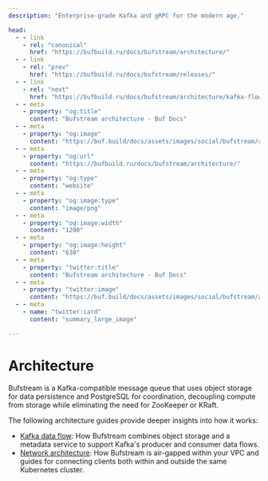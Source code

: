 ```yaml
---
description: "Enterprise-grade Kafka and gRPC for the modern age."

head:
  - - link
    - rel: "canonical"
      href: "https://bufbuild.ru/docs/bufstream/architecture/"
  - - link
    - rel: "prev"
      href: "https://bufbuild.ru/docs/bufstream/releases/"
  - - link
    - rel: "next"
      href: "https://bufbuild.ru/docs/bufstream/architecture/kafka-flow/"
  - - meta
    - property: "og:title"
      content: "Bufstream architecture - Buf Docs"
  - - meta
    - property: "og:image"
      content: "https://buf.build/docs/assets/images/social/bufstream/architecture/index.png"
  - - meta
    - property: "og:url"
      content: "https://bufbuild.ru/docs/bufstream/architecture/"
  - - meta
    - property: "og:type"
      content: "website"
  - - meta
    - property: "og:image:type"
      content: "image/png"
  - - meta
    - property: "og:image:width"
      content: "1200"
  - - meta
    - property: "og:image:height"
      content: "630"
  - - meta
    - property: "twitter:title"
      content: "Bufstream architecture - Buf Docs"
  - - meta
    - property: "twitter:image"
      content: "https://buf.build/docs/assets/images/social/bufstream/architecture/index.png"
  - - meta
    - name: "twitter:card"
      content: "summary_large_image"

---
```


# Architecture

Bufstream is a Kafka-compatible message queue that uses object storage for data persistence and PostgreSQL for coordination, decoupling compute from storage while eliminating the need for ZooKeeper or KRaft.

The following architecture guides provide deeper insights into how it works:

- [Kafka data flow](kafka-flow/): How Bufstream combines object storage and a metadata service to support Kafka's producer and consumer data flows.
- [Network architecture](bufstream-network-deployment-guide/): How Bufstream is air-gapped within your VPC and guides for connecting clients both within and outside the same Kubernetes cluster.
